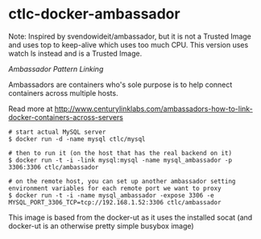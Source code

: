 ctlc-docker-ambassador
======================

Note: Inspired by svendowideit/ambassador, but it is not a Trusted Image and uses top to keep-alive which uses too much CPU. This version uses watch ls instead and is a Trusted Image.

*Ambassador Pattern Linking*

Ambassadors are containers who's sole purpose is to help connect containers across multiple hosts.

Read more at http://www.centurylinklabs.com/ambassadors-how-to-link-docker-containers-across-servers

	# start actual MySQL server
	$ docker run -d -name mysql ctlc/mysql

	# then to run it (on the host that has the real backend on it)
	$ docker run -t -i -link mysql:mysql -name mysql_ambassador -p 3306:3306 ctlc/ambassador

	# on the remote host, you can set up another ambassador setting environment variables for each remote port we want to proxy
	$ docker run -t -i -name mysql_ambassador -expose 3306 -e MYSQL_PORT_3306_TCP=tcp://192.168.1.52:3306 ctlc/ambassador


This image is based from the docker-ut as it uses the installed socat (and docker-ut is an otherwise pretty simple busybox image)